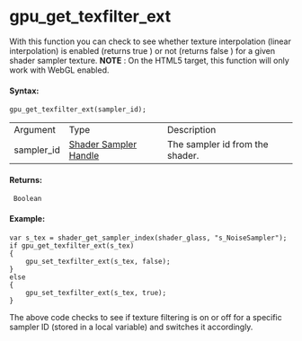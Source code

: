 # gpu_get_texfilter_ext

With this function you can check to see whether texture interpolation
(linear interpolation) is enabled (returns true ) or not (returns false
) for a given shader sampler texture. **NOTE** : On the HTML5 target,
this function will only work with WebGL enabled.

#### Syntax:

``` gml
gpu_get_texfilter_ext(sampler_id);
```

|            |                                                                                                                                  |                                 |
|------------|----------------------------------------------------------------------------------------------------------------------------------|---------------------------------|
| Argument   | Type                                                                                                                             | Description                     |
| sampler_id |  [Shader Sampler Handle](../../../../../GameMaker_Language/GML_Reference/Asset_Management/Shaders/shader_get_sampler_index)  | The sampler id from the shader. |

#### Returns:

``` gml
 Boolean
```

#### Example:

``` gml
var s_tex = shader_get_sampler_index(shader_glass, "s_NoiseSampler");
if gpu_get_texfilter_ext(s_tex)
{
    gpu_set_texfilter_ext(s_tex, false);
}
else
{
    gpu_set_texfilter_ext(s_tex, true);
}
```

The above code checks to see if texture filtering is on or off for a
specific sampler ID (stored in a local variable) and switches it
accordingly.
